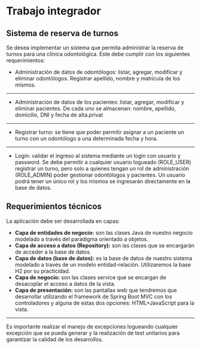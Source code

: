 # Trabajo integrador
## Sistema de reserva de turnos
Se desea implementar un sistema que permita administrar la reserva de turnos para una clínica odontológica. Este debe cumplir con los siguientes requerimientos:

* Administración de datos de odontólogos: listar, agregar, modificar y eliminar odontólogos. Registrar apellido, nombre y matrícula de los mismos.
---
* Administración de datos de los pacientes: listar, agregar, modificar y eliminar pacientes. De cada uno se almacenan: nombre, apellido, domicilio, DNI y fecha de alta.privat
--- 
* Registrar turno: se tiene que poder permitir asignar a un paciente un turno con un odontólogo a una determinada fecha y hora. 
---
* Login: validar el ingreso al sistema mediante un login con usuario y password. Se debe permitir a cualquier usuario logueado (ROLE_USER) registrar un turno, pero solo a quienes tengan un rol de administración (ROLE_ADMIN) poder gestionar odontólogos y pacientes. Un usuario podrá tener un único rol y los mismos se ingresarán directamente en la base de datos.


## Requerimientos técnicos
La aplicación debe ser desarrollada en capas:
* **Capa de entidades de negocio:** son las clases Java de nuestro negocio modelado a través del paradigma orientado a objetos.
* **Capa de acceso a datos (Repository):** son las clases que se encargarán de acceder a la base de datos.
* **Capa de datos (base de datos):** es la base de datos de nuestro sistema modelado a través de un modelo entidad-relación. Utilizaremos la base H2 por su practicidad.
* **Capa de negocio:** son las clases service que se encargan de desacoplar el acceso a datos de la vista.
* **Capa de presentación:** son las pantallas web que tendremos que desarrollar utilizando el framework de Spring Boot MVC con los controladores y alguna de estas dos opciones: HTML+JavaScript para la vista.
---
Es importante realizar el manejo de excepciones logueando cualquier excepción que se pueda generar y la realización de test unitarios para garantizar la calidad de los desarrollos.
